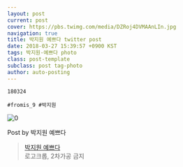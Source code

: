 ```yaml
---
layout: post
current: post
cover: https://pbs.twimg.com/media/DZRoj4DVMAAnLIn.jpg
navigation: true
title: 박지원 예쁘다 twitter post
date: 2018-03-27 15:39:57 +0900 KST
tags: 박지원-예쁘다 photo
class: post-template
subclass: post tag-photo
author: auto-posting
---
```


```  
180324  
  
#fromis_9 #박지원  

```

![0](https://pbs.twimg.com/media/DZRoj4DVMAAnLIn.jpg)


Post by 박지원 예쁘다

> [박지원 예쁘다](https://twitter.com/jiwon_is_pretty)  
  로고크롭, 2차가공 금지